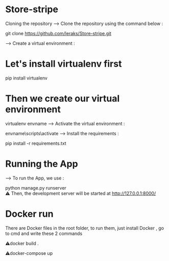 # Store-stripe
Cloning the repository
--> Clone the repository using the command below :

git clone https://github.com/leraks/Store-stripe.git


--> Create a virtual environment :

# Let's install virtualenv first
pip install virtualenv

# Then we create our virtual environment
virtualenv envname
--> Activate the virtual environment :

envname\scripts\activate
--> Install the requirements :

pip install -r requirements.txt

# Running the App
--> To run the App, we use :

python manage.py runserver <br>
⚠ Then, the development server will be started at http://127.0.0.1:8000/

# Docker run
There are Docker files in the root folder, to run them, just install Docker , go to cmd and write these 2 commands

⚠docker build .

⚠docker-compose up
